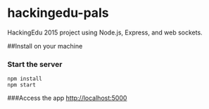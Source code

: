 hackingedu-pals
===
HackingEdu 2015 project using Node.js, Express, and web sockets.

##Install on your machine

### Start the server
```
npm install
npm start
```

###Access the app
<a href="http://localhost:5000" target="_blank">http://localhost:5000</a>
